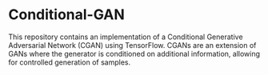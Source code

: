 # Conditional-GAN
This repository contains an implementation of a Conditional Generative Adversarial Network (CGAN) using TensorFlow. CGANs are an extension of GANs where the generator is conditioned on additional information, allowing for controlled generation of samples.
